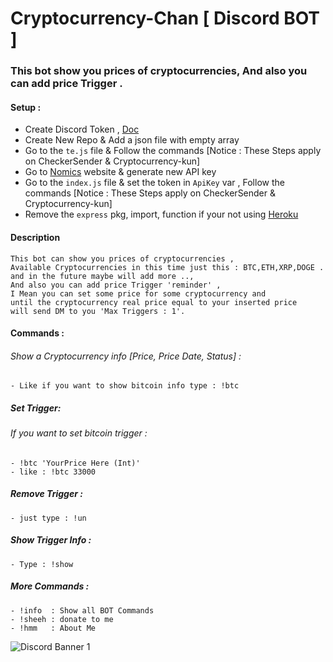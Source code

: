 # Cryptocurrency-Chan [ Discord BOT ]
### This bot show you prices of cryptocurrencies, And also you can add price Trigger .

#### Setup :
   - Create Discord Token , [Doc](https://docs.github.com/en/github/authenticating-to-github/keeping-your-account-and-data-secure/creating-a-personal-access-token)
   - Create New Repo & Add a json file with empty array 
   - Go to the `te.js` file & Follow the commands [Notice : These Steps apply on CheckerSender & Cryptocurrency-kun]
   - Go to [Nomics](https://p.nomics.com/pricing#free-plan) website & generate new API key
   - Go to the `index.js` file & set the token in `ApiKey` var ,  Follow the commands [Notice : These Steps apply on CheckerSender & Cryptocurrency-kun]
   - Remove the `express` pkg, import, function if your not using [Heroku](https://heroku.com/)

#### Description
```
This bot can show you prices of cryptocurrencies ,
Available Cryptocurrencies in this time just this : BTC,ETH,XRP,DOGE . 
and in the future maybe will add more ..,
And also you can add price Trigger 'reminder' ,
I Mean you can set some price for some cryptocurrency and 
until the cryptocurrency real price equal to your inserted price 
will send DM to you 'Max Triggers : 1'.
```
#### Commands :
   ###### Show a Cryptocurrency info [Price, Price Date, Status] :
    - Like if you want to show bitcoin info type : !btc
##### Set Trigger:
   ###### If you want to set bitcoin trigger : 
    - !btc 'YourPrice Here (Int)'
    - like : !btc 33000
##### Remove Trigger :
    - just type : !un
##### Show Trigger Info :
    - Type : !show
##### More Commands :
    - !info  : Show all BOT Commands
    - !sheeh : donate to me
    - !hmm   : About Me

<img src="https://discordapp.com/api/guilds/723932466251038751/widget.png?style=banner1" alt="Discord Banner 1"/>

